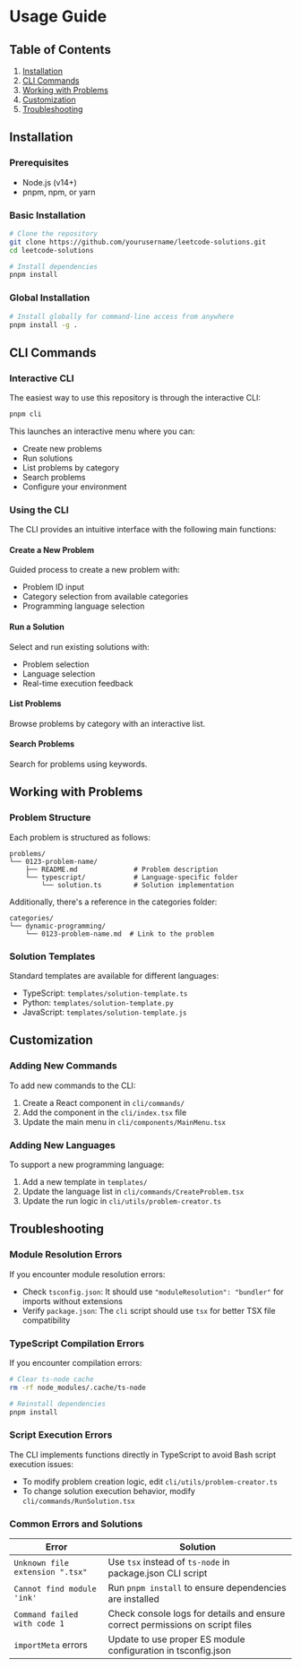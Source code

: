 # Usage Guide

## Table of Contents

1. [Installation](#installation)
2. [CLI Commands](#cli-commands)
3. [Working with Problems](#working-with-problems)
4. [Customization](#customization)
5. [Troubleshooting](#troubleshooting)

## Installation

### Prerequisites

- Node.js (v14+)
- pnpm, npm, or yarn

### Basic Installation

```bash
# Clone the repository
git clone https://github.com/yourusername/leetcode-solutions.git
cd leetcode-solutions

# Install dependencies
pnpm install
```

### Global Installation

```bash
# Install globally for command-line access from anywhere
pnpm install -g .
```

## CLI Commands

### Interactive CLI

The easiest way to use this repository is through the interactive CLI:

```bash
pnpm cli
```

This launches an interactive menu where you can:

- Create new problems
- Run solutions
- List problems by category
- Search problems
- Configure your environment

### Using the CLI

The CLI provides an intuitive interface with the following main functions:

#### Create a New Problem

Guided process to create a new problem with:

- Problem ID input
- Category selection from available categories
- Programming language selection

#### Run a Solution

Select and run existing solutions with:

- Problem selection
- Language selection
- Real-time execution feedback

#### List Problems

Browse problems by category with an interactive list.

#### Search Problems

Search for problems using keywords.

## Working with Problems

### Problem Structure

Each problem is structured as follows:

```
problems/
└── 0123-problem-name/
    ├── README.md              # Problem description
    └── typescript/            # Language-specific folder
        └── solution.ts        # Solution implementation
```

Additionally, there's a reference in the categories folder:

```
categories/
└── dynamic-programming/
    └── 0123-problem-name.md  # Link to the problem
```

### Solution Templates

Standard templates are available for different languages:

- TypeScript: `templates/solution-template.ts`
- Python: `templates/solution-template.py`
- JavaScript: `templates/solution-template.js`

## Customization

### Adding New Commands

To add new commands to the CLI:

1. Create a React component in `cli/commands/`
2. Add the component in the `cli/index.tsx` file
3. Update the main menu in `cli/components/MainMenu.tsx`

### Adding New Languages

To support a new programming language:

1. Add a new template in `templates/`
2. Update the language list in `cli/commands/CreateProblem.tsx`
3. Update the run logic in `cli/utils/problem-creator.ts`

## Troubleshooting

### Module Resolution Errors

If you encounter module resolution errors:

- Check `tsconfig.json`: It should use `"moduleResolution": "bundler"` for imports without extensions
- Verify `package.json`: The `cli` script should use `tsx` for better TSX file compatibility

### TypeScript Compilation Errors

If you encounter compilation errors:

```bash
# Clear ts-node cache
rm -rf node_modules/.cache/ts-node

# Reinstall dependencies
pnpm install
```

### Script Execution Errors

The CLI implements functions directly in TypeScript to avoid Bash script execution issues:

- To modify problem creation logic, edit `cli/utils/problem-creator.ts`
- To change solution execution behavior, modify `cli/commands/RunSolution.tsx`

### Common Errors and Solutions

| Error                           | Solution                                                                      |
| ------------------------------- | ----------------------------------------------------------------------------- |
| `Unknown file extension ".tsx"` | Use `tsx` instead of `ts-node` in package.json CLI script                     |
| `Cannot find module 'ink'`      | Run `pnpm install` to ensure dependencies are installed                       |
| `Command failed with code 1`    | Check console logs for details and ensure correct permissions on script files |
| `importMeta` errors             | Update to use proper ES module configuration in tsconfig.json                 |
